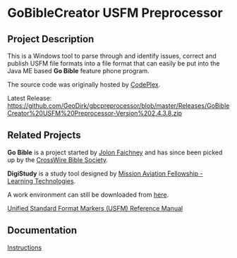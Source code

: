 # GoBibleCreator USFM Preprocessor


## Project Description
This is a Windows tool to parse through and identify issues, correct and publish USFM file formats into a file format that can easily be put into the Java ME based **Go Bible** feature phone program.

The source code was originally hosted by [CodePlex](https://gbcpreprocessor.codeplex.com/).

Latest Release: https://github.com/GeoDirk/gbcpreprocessor/blob/master/Releases/GoBibleCreator%20USFM%20Preprocessor-Version%202.4.3.8.zip


## Related Projects
**Go Bible** is a project started by [Jolon Faichney](http://www.jolon.org/) and has since been picked up by the [CrossWire Bible Society](http://www.crosswire.org/gobible/).

**DigiStudy** is a study tool designed by [Mission Aviation Fellowship - Learning Technologies](http://www.maflt.org).

A work environment can still be downloaded from [here](http://gbcpreprocessor.codeplex.com/Release/ProjectReleases.aspx?ReleaseId=28219).

[Unified Standard Format Markers (USFM) Reference Manual](http://paratext.org/about/usfm)

## Documentation
[Instructions](INSTRUCTIONS.md)



